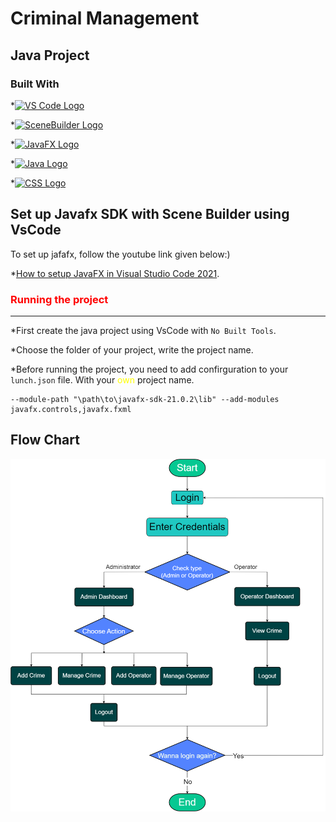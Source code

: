# Criminal Management

## Java Project

### Built With

*[<img src="https://upload.wikimedia.org/wikipedia/commons/9/9a/Visual_Studio_Code_1.35_icon.svg" alt="VS Code Logo" width="30">](https://code.visualstudio.com/)

*[<img src="https://upload.wikimedia.org/wikipedia/commons/0/04/SceneBuilder_Logo.png" alt="SceneBuilder Logo" width="50">](https://gluonhq.com/products/scene-builder/)

*[<img src="https://upload.wikimedia.org/wikipedia/en/c/cc/JavaFX_Logo.png" alt="JavaFX Logo" width="70">](https://gluonhq.com/products/javafx/)

*[<img src="https://upload.wikimedia.org/wikipedia/en/3/30/Java_programming_language_logo.svg" alt="Java Logo" width="30">](https://www.java.com/en/)

*[<img src="https://upload.wikimedia.org/wikipedia/commons/d/d5/CSS3_logo_and_wordmark.svg" alt="CSS Logo" width="30">](https://your_link_here)

Set up Javafx SDK with Scene Builder using VsCode
-----------

To set up jafafx, follow the youtube link given below:)

*[How to setup JavaFX in Visual Studio Code 2021](https://youtu.be/AubJaosfI-0?si=2DZRfaU6Y4HB1JJ6).


### <font color = "red">Running the project</font> 
------------------------------------------------
*First create the java project using VsCode with `No Built Tools`.

*Choose the folder of your project, write the project name.

*Before running the project, you need to add confirguration to your `lunch.json` file.
With your <font color="yellow">own</font> project name.
```
--module-path "\path\to\javafx-sdk-21.0.2\lib" --add-modules javafx.controls,javafx.fxml
```

## Flow Chart

<img
src="FlowChart\CMS.png"
  alt="Flow Chart for criminal management system"
  title="Optional title"
  style="display: inline-block; margin: 0 auto; max-width: 900px max-height: 900px">
